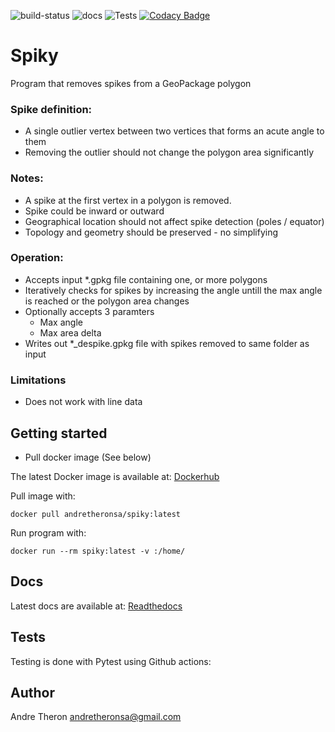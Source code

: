 ![build-status](https://img.shields.io/docker/pulls/mashape/kong.svg)
![docs](https://readthedocs.org/projects/docs/badge/?version=latest)
![Tests](https://github.com/andretheronsa/spiky/workflows/Python%20package/badge.svg)
[![Codacy Badge](https://api.codacy.com/project/badge/Grade/689f88a473764cd888550434c908644a)](https://app.codacy.com/manual/andretheronsa/spiky?utm_source=github.com&utm_medium=referral&utm_content=andretheronsa/spiky&utm_campaign=Badge_Grade_Dashboard)

# Spiky

Program that removes spikes from a GeoPackage polygon

### Spike definition:
* A single outlier vertex between two vertices that forms an acute angle to them
* Removing the outlier should not change the polygon area significantly

### Notes:
* A spike at the first vertex in a polygon is removed.
* Spike could be inward or outward
* Geographical location should not affect spike detection (poles / equator)
* Topology and geometry should be preserved - no simplifying

### Operation:
* Accepts input *.gpkg file containing one, or more polygons
* Iteratively checks for spikes by increasing the angle untill the max angle is reached or the polygon area changes
* Optionally accepts 3 paramters
    - Max angle
    - Max area delta
* Writes out *_despike.gpkg file with spikes removed to same folder as input

### Limitations
* Does not work with line data

## Getting started
* Pull docker image (See below)

The latest Docker image is available at: [Dockerhub](https://hub.docker.com/repository/docker/andretheronsa/spiky)

Pull image with:

```shell
docker pull andretheronsa/spiky:latest
```

Run program with:

```shell
docker run --rm spiky:latest -v :/home/
```

## Docs

Latest docs are available at: [Readthedocs](https://spiky.readthedocs.io/en/latest/?)

## Tests

Testing is done with Pytest using Github actions: 

## Author

Andre Theron
andretheronsa@gmail.com